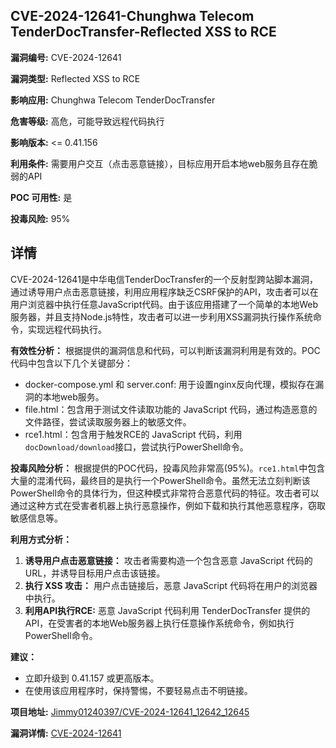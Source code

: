 ## CVE-2024-12641-Chunghwa Telecom TenderDocTransfer-Reflected XSS to RCE

**漏洞编号:** CVE-2024-12641

**漏洞类型:** Reflected XSS to RCE

**影响应用:** Chunghwa Telecom TenderDocTransfer

**危害等级:** 高危，可能导致远程代码执行

**影响版本:** <= 0.41.156

**利用条件:** 需要用户交互（点击恶意链接），目标应用开启本地web服务且存在脆弱的API

**POC 可用性:** 是

**投毒风险:** 95%

## 详情

CVE-2024-12641是中华电信TenderDocTransfer的一个反射型跨站脚本漏洞，通过诱导用户点击恶意链接，利用应用程序缺乏CSRF保护的API，攻击者可以在用户浏览器中执行任意JavaScript代码。由于该应用搭建了一个简单的本地Web服务器，并且支持Node.js特性，攻击者可以进一步利用XSS漏洞执行操作系统命令，实现远程代码执行。

**有效性分析：**
根据提供的漏洞信息和代码，可以判断该漏洞利用是有效的。POC代码中包含以下几个关键部分：
*   docker-compose.yml 和 server.conf: 用于设置nginx反向代理，模拟存在漏洞的本地web服务。
*   file.html：包含用于测试文件读取功能的 JavaScript 代码，通过构造恶意的文件路径，尝试读取服务器上的敏感文件。
*   rce1.html：包含用于触发RCE的 JavaScript 代码，利用`docDownload/download`接口，尝试执行PowerShell命令。

**投毒风险分析：**
根据提供的POC代码，投毒风险非常高(95%)。`rce1.html`中包含大量的混淆代码，最终目的是执行一个PowerShell命令。虽然无法立刻判断该PowerShell命令的具体行为，但这种模式非常符合恶意代码的特征。攻击者可以通过这种方式在受害者机器上执行恶意操作，例如下载和执行其他恶意程序，窃取敏感信息等。

**利用方式分析：**
1.  **诱导用户点击恶意链接：** 攻击者需要构造一个包含恶意 JavaScript 代码的 URL，并诱导目标用户点击该链接。
2.  **执行 XSS 攻击：**  用户点击链接后，恶意 JavaScript 代码将在用户的浏览器中执行。
3.  **利用API执行RCE:** 恶意 JavaScript 代码利用 TenderDocTransfer 提供的 API，在受害者的本地Web服务器上执行任意操作系统命令，例如执行PowerShell命令。

**建议：**
*   立即升级到 0.41.157 或更高版本。
*   在使用该应用程序时，保持警惕，不要轻易点击不明链接。

**项目地址:** [Jimmy01240397/CVE-2024-12641_12642_12645](https://github.com/Jimmy01240397/CVE-2024-12641_12642_12645)

**漏洞详情:** [CVE-2024-12641](https://nvd.nist.gov/vuln/detail/CVE-2024-12641)